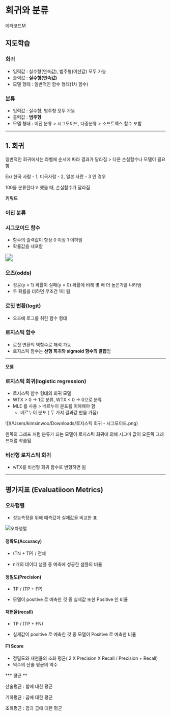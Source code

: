 # 회귀와 분류

메타코드M 

## 지도학습

### 회귀

- 입력값 : 실수형(연속값), 범주형(이산값) 모두 가능
- 출력값 : **실수형(연속값)**
- 모델 형태 : 일반적인 함수 형태(1차 함수)



### 분류

- 입력값 : 실수형, 범주형 모두 가능
- 출력값 : **범주형**
- 모델 형태 : 이진 분류 > 시그모이드, 다중분류 > 소프트맥스 함수 포함

----

## 1. 회귀

일반적인 회귀에서는 라벨에 순서에 따라 결과가 달라짐 > 다른 손실함수나 모델이 필요함

Ex) 한국 사람  - 1, 미국사람 - 2, 일본 사란 - 3 인 경우

100을 분류한다고 했을 때, 손실함수가 달라짐



**키워드**

### 이진 분류

### 시그모이드 함수

- 함수의 출력값이 항상 0 이상 1 이하임
- 확률값을 내포함

<img src="/Users/kimsinwoo/Downloads/시그모이드 함수.png" style="zoom:150%;" />



### 오즈(odds)

- 성공(y = 1) 확률이 실패(y = 0) 확률에 비해 몇 배 더 높은가를 나타냄
- 두 확률을 더하면 무조건 1이 됨



### 로짓 변환(logit)

- 오즈에 로그를 취한 함수 형태



### 로지스틱 함수

- 로짓 변환의 역함수로 해석 가능
- 로지스틱 함수는 **선형 회귀와 sigmoid 함수의 결합**임

---

**모델**

### 로지스틱 회귀(logistic regression)

- 로지스틱 함수 형태의 회귀 모델
- WTX > 0  -> 1로 분류, WTX < 0 -> 0으로 분류
- MLE 를 사용 > 베르누이 분포를 이해해야 함
  - 베르누이 분포 ( 두 가지 결과값 만을 가짐)



![](/Users/kimsinwoo/Downloads/로지스틱 회귀 - 시그모이드.png)

왼쪽의 그래프 처럼 분류가 되는 모델이 로지스틱 회귀에 의해 시그마 값이 오른쪽 그래프처럼 학습됨



### 비선형 로지스틱 회귀

- wTX를 비선형 회귀 함수로 변형하면 됨

___

## 평가지표 (Evaluatiioon Metrics)

### 오차행렬

- 성능측정을 위해 예측값과 실제값을 비교한 표

![오차행렬](/Users/kimsinwoo/Downloads/오차행렬.png)

#### 정확도(Accuracy)

- (TN + TP) / 전체

- n개의 데이터 샘플 중 예측에 성공한 샘플의 비율



#### 정밀도(Precision)

- TP / (TP + FP)

- 모델이 positive 로 예측한 것 중 실제값 또한 Positive 인 비율



#### 재현율(recall)

- TP / (TP + FN)

- 실제값이 positive 로 예측한 것 중 모델이  Positive 로 예측한 비율



#### F1 Score

- 정밀도와 재현율의 조화 평균( 2 X Precision X Recall / Precision + Recall)
- 역수의 산술 평균의 역수



*** 평균 **

산술평균 : 합에 대한 평균

기하평균 : 곱에 대한 평균

조화평균 : 합과 곱에 대한 평균



